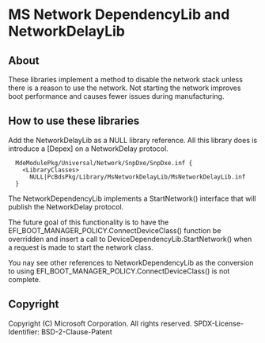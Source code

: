 # MS Network DependencyLib and NetworkDelayLib

## About
These libraries implement a method to disable the network stack unless there is a reason to use the network.  Not starting the network improves boot performance and causes fewer issues during manufacturing.


## How to use these libraries
Add the NetworkDelayLib as a NULL library reference.  All this library does is introduce a [Depex] on a NetworkDelay protocol.

```
  MdeModulePkg/Universal/Network/SnpDxe/SnpDxe.inf {
    <LibraryClasses>
      NULL|PcBdsPkg/Library/MsNetworkDelayLib/MsNetworkDelayLib.inf
  }
```

The NetworkDependencyLib implements a StartNetwork() interface that will publish the NetworkDelay protocol.

The future goal of this functionality is to have the EFI_BOOT_MANAGER_POLICY.ConnectDeviceClass() function be overridden and insert a call to DeviceDependencyLib.StartNetwork() when a request is made to start the network class.

You nay see other references to NetworkDependencyLib as the conversion to using EFI_BOOT_MANAGER_POLICY.ConnectDeviceClass() is not complete.


## Copyright
Copyright (C) Microsoft Corporation. All rights reserved.
SPDX-License-Identifier: BSD-2-Clause-Patent
